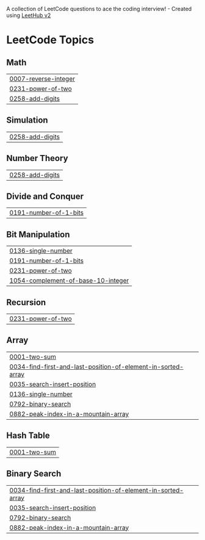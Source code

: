 A collection of LeetCode questions to ace the coding interview! - Created using [LeetHub v2](https://github.com/arunbhardwaj/LeetHub-2.0)
<!---LeetCode Topics Start-->
# LeetCode Topics
## Math
|  |
| ------- |
| [0007-reverse-integer](https://github.com/Balkrishna6420/LeetCode/tree/master/0007-reverse-integer) |
| [0231-power-of-two](https://github.com/Balkrishna6420/LeetCode/tree/master/0231-power-of-two) |
| [0258-add-digits](https://github.com/Balkrishna6420/LeetCode/tree/master/0258-add-digits) |
## Simulation
|  |
| ------- |
| [0258-add-digits](https://github.com/Balkrishna6420/LeetCode/tree/master/0258-add-digits) |
## Number Theory
|  |
| ------- |
| [0258-add-digits](https://github.com/Balkrishna6420/LeetCode/tree/master/0258-add-digits) |
## Divide and Conquer
|  |
| ------- |
| [0191-number-of-1-bits](https://github.com/Balkrishna6420/LeetCode/tree/master/0191-number-of-1-bits) |
## Bit Manipulation
|  |
| ------- |
| [0136-single-number](https://github.com/Balkrishna6420/LeetCode/tree/master/0136-single-number) |
| [0191-number-of-1-bits](https://github.com/Balkrishna6420/LeetCode/tree/master/0191-number-of-1-bits) |
| [0231-power-of-two](https://github.com/Balkrishna6420/LeetCode/tree/master/0231-power-of-two) |
| [1054-complement-of-base-10-integer](https://github.com/Balkrishna6420/LeetCode/tree/master/1054-complement-of-base-10-integer) |
## Recursion
|  |
| ------- |
| [0231-power-of-two](https://github.com/Balkrishna6420/LeetCode/tree/master/0231-power-of-two) |
## Array
|  |
| ------- |
| [0001-two-sum](https://github.com/Balkrishna6420/LeetCode/tree/master/0001-two-sum) |
| [0034-find-first-and-last-position-of-element-in-sorted-array](https://github.com/Balkrishna6420/LeetCode/tree/master/0034-find-first-and-last-position-of-element-in-sorted-array) |
| [0035-search-insert-position](https://github.com/Balkrishna6420/LeetCode/tree/master/0035-search-insert-position) |
| [0136-single-number](https://github.com/Balkrishna6420/LeetCode/tree/master/0136-single-number) |
| [0792-binary-search](https://github.com/Balkrishna6420/LeetCode/tree/master/0792-binary-search) |
| [0882-peak-index-in-a-mountain-array](https://github.com/Balkrishna6420/LeetCode/tree/master/0882-peak-index-in-a-mountain-array) |
## Hash Table
|  |
| ------- |
| [0001-two-sum](https://github.com/Balkrishna6420/LeetCode/tree/master/0001-two-sum) |
## Binary Search
|  |
| ------- |
| [0034-find-first-and-last-position-of-element-in-sorted-array](https://github.com/Balkrishna6420/LeetCode/tree/master/0034-find-first-and-last-position-of-element-in-sorted-array) |
| [0035-search-insert-position](https://github.com/Balkrishna6420/LeetCode/tree/master/0035-search-insert-position) |
| [0792-binary-search](https://github.com/Balkrishna6420/LeetCode/tree/master/0792-binary-search) |
| [0882-peak-index-in-a-mountain-array](https://github.com/Balkrishna6420/LeetCode/tree/master/0882-peak-index-in-a-mountain-array) |
<!---LeetCode Topics End-->